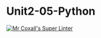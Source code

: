 # Unit2-05-Python
[![Mr Coxall's Super Linter](https://github.com/ICS3U-Programming-JosephK/Unit2-05-Python/workflows/Mr%20Coxall's%20Super%20Linter/badge.svg)](https://github.com/ICS3U-Programming-JosephK/Unit2-05-Python/actions/)
